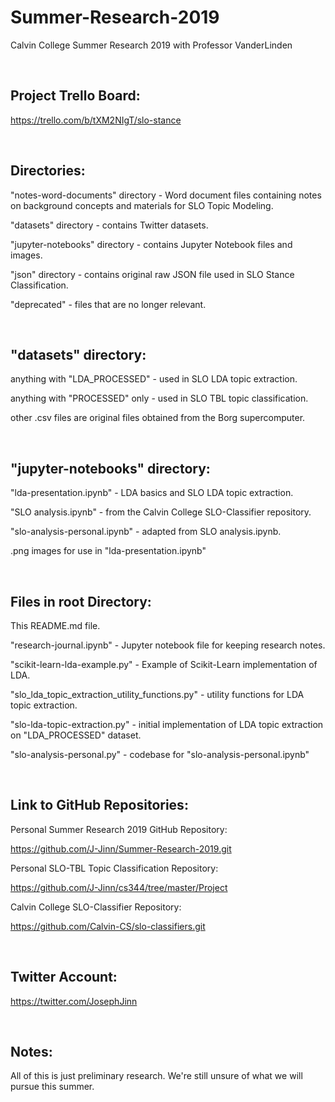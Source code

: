# Summer-Research-2019
Calvin College Summer Research 2019 with Professor VanderLinden

&nbsp;

## Project Trello Board:

https://trello.com/b/tXM2NIgT/slo-stance

&nbsp;

## Directories:

"notes-word-documents" directory - Word document files containing notes on background concepts and materials for SLO Topic Modeling.

"datasets" directory - contains Twitter datasets.

"jupyter-notebooks" directory - contains Jupyter Notebook files and images.

"json" directory - contains original raw JSON file used in SLO Stance Classification.

"deprecated" - files that are no longer relevant.

&nbsp;

## "datasets" directory:

anything with "LDA_PROCESSED" - used in SLO LDA topic extraction.

anything with "PROCESSED" only - used in SLO TBL topic classification.

other .csv files are original files obtained from the Borg supercomputer.

&nbsp;

## "jupyter-notebooks" directory:

"lda-presentation.ipynb" - LDA basics and SLO LDA topic extraction.

"SLO analysis.ipynb" - from the Calvin College SLO-Classifier repository.

"slo-analysis-personal.ipynb" - adapted from SLO analysis.ipynb.

.png images for use in "lda-presentation.ipynb"

&nbsp;

## Files in root Directory:

This README.md file.

"research-journal.ipynb" - Jupyter notebook file for keeping research notes.

"scikit-learn-lda-example.py" - Example of Scikit-Learn implementation of LDA.

"slo_lda_topic_extraction_utility_functions.py" - utility functions for LDA topic extraction.

"slo-lda-topic-extraction.py" - initial implementation of LDA topic extraction on "LDA_PROCESSED" dataset.

"slo-analysis-personal.py" - codebase for "slo-analysis-personal.ipynb"

&nbsp;

## Link to GitHub Repositories:

Personal Summer Research 2019 GitHub Repository:

https://github.com/J-Jinn/Summer-Research-2019.git

Personal SLO-TBL Topic Classification Repository:

https://github.com/J-Jinn/cs344/tree/master/Project

Calvin College SLO-Classifier Repository:

https://github.com/Calvin-CS/slo-classifiers.git

&nbsp;

## Twitter Account:

https://twitter.com/JosephJinn

&nbsp;

## Notes:

All of this is just preliminary research.  We're still unsure of what we will pursue this summer.

&nbsp;